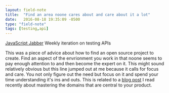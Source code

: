 ```yaml
---
layout: field-note
title:  "Find an area noone cares about and care about it a lot"
date:   2016-08-18 19:35:09 -0500
type: "field-note"
tags: [testing,api]
---
```


[JavaScript Jabber][javascript-jabber] Weekly iteration on testing APIs

This was a piece of advice about how to find an open source project to create. Find an aspect of the envrionment you work in that noone seems to pay enough attention to and then become the expert on it. This might sound relatively obvious but this line jumped out at me because it calls for focus and care. You not only figure out the need but focus on it and spend your time understanding it's ins and outs. This is related to a [blog post][care-alot] I read recently about mastering the domains that are central to your product.

[javascript-jabber]: https://devchat.tv/js-jabber/226-jsj-test-doubles-with-justin-searls
[care-alot]: https://blog.codinghorror.com/programming-is-hard-lets-go-shopping/
